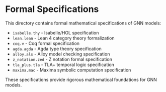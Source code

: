 # Formal Specifications

This directory contains formal mathematical specifications of GNN models:

- `isabelle.thy` - Isabelle/HOL specification
- `lean.lean` - Lean 4 category theory formalization
- `coq.v` - Coq formal specification
- `agda.agda` - Agda type theory specification
- `alloy.als` - Alloy model checking specification
- `z_notation.zed` - Z notation formal specification
- `tla_plus.tla` - TLA+ temporal logic specification
- `maxima.mac` - Maxima symbolic computation specification

These specifications provide rigorous mathematical foundations for GNN models.
